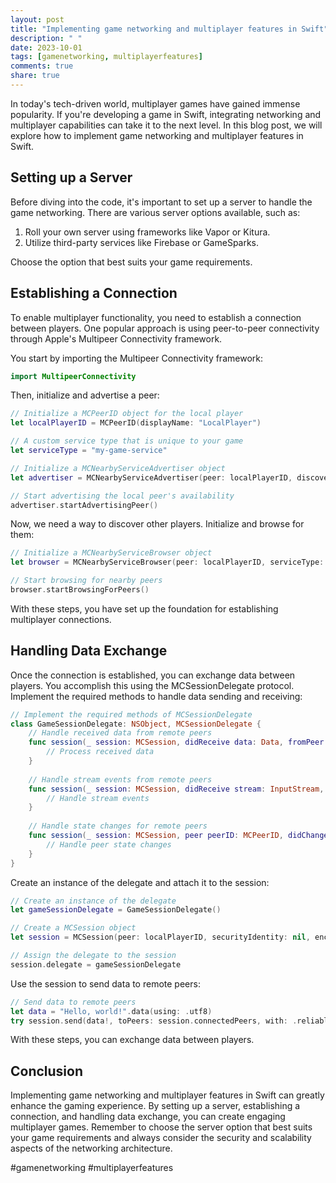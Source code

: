 ```yaml
---
layout: post
title: "Implementing game networking and multiplayer features in Swift"
description: " "
date: 2023-10-01
tags: [gamenetworking, multiplayerfeatures]
comments: true
share: true
---
```


In today's tech-driven world, multiplayer games have gained immense popularity. If you're developing a game in Swift, integrating networking and multiplayer capabilities can take it to the next level. In this blog post, we will explore how to implement game networking and multiplayer features in Swift.

## Setting up a Server

Before diving into the code, it's important to set up a server to handle the game networking. There are various server options available, such as:

1. Roll your own server using frameworks like Vapor or Kitura.
2. Utilize third-party services like Firebase or GameSparks.

Choose the option that best suits your game requirements.

## Establishing a Connection

To enable multiplayer functionality, you need to establish a connection between players. One popular approach is using peer-to-peer connectivity through Apple's Multipeer Connectivity framework.

You start by importing the Multipeer Connectivity framework:

```swift
import MultipeerConnectivity
```

Then, initialize and advertise a peer:

```swift
// Initialize a MCPeerID object for the local player
let localPlayerID = MCPeerID(displayName: "LocalPlayer")

// A custom service type that is unique to your game
let serviceType = "my-game-service"

// Initialize a MCNearbyServiceAdvertiser object
let advertiser = MCNearbyServiceAdvertiser(peer: localPlayerID, discoveryInfo: nil, serviceType: serviceType)

// Start advertising the local peer's availability
advertiser.startAdvertisingPeer()
```

Now, we need a way to discover other players. Initialize and browse for them:

```swift
// Initialize a MCNearbyServiceBrowser object
let browser = MCNearbyServiceBrowser(peer: localPlayerID, serviceType: serviceType)

// Start browsing for nearby peers
browser.startBrowsingForPeers()
```

With these steps, you have set up the foundation for establishing multiplayer connections.

## Handling Data Exchange

Once the connection is established, you can exchange data between players. You accomplish this using the MCSessionDelegate protocol. Implement the required methods to handle data sending and receiving:

```swift
// Implement the required methods of MCSessionDelegate
class GameSessionDelegate: NSObject, MCSessionDelegate {
    // Handle received data from remote peers
    func session(_ session: MCSession, didReceive data: Data, fromPeer peerID: MCPeerID) {
        // Process received data
    }
    
    // Handle stream events from remote peers
    func session(_ session: MCSession, didReceive stream: InputStream, withName streamName: String, fromPeer peerID: MCPeerID) {
        // Handle stream events
    }
    
    // Handle state changes for remote peers
    func session(_ session: MCSession, peer peerID: MCPeerID, didChange state: MCSessionState) {
        // Handle peer state changes
    }
}
```

Create an instance of the delegate and attach it to the session:

```swift
// Create an instance of the delegate
let gameSessionDelegate = GameSessionDelegate()

// Create a MCSession object
let session = MCSession(peer: localPlayerID, securityIdentity: nil, encryptionPreference: .required)

// Assign the delegate to the session
session.delegate = gameSessionDelegate
```

Use the session to send data to remote peers:

```swift
// Send data to remote peers
let data = "Hello, world!".data(using: .utf8)
try session.send(data!, toPeers: session.connectedPeers, with: .reliable)
```

With these steps, you can exchange data between players.

## Conclusion

Implementing game networking and multiplayer features in Swift can greatly enhance the gaming experience. By setting up a server, establishing a connection, and handling data exchange, you can create engaging multiplayer games. Remember to choose the server option that best suits your game requirements and always consider the security and scalability aspects of the networking architecture.

#gamenetworking #multiplayerfeatures
